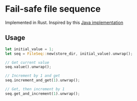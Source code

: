 # Fail-safe file sequence

Implemented in Rust.
Inspired by this [Java implementation](https://commons.apache.org/proper/commons-transaction/apidocs/org/apache/commons/transaction/file/FileSequence.html)

## Usage

```rust
let initial_value = 1;
let seq = FileSeq::new(store_dir, initial_value).unwrap();

// Get current value
seq.value().unwrap();

// Increment by 1 and get
seq.increment_and_get(1).unwrap();

// Get, then increment by 1
seq.get_and_increment(1).unwrap();
```

